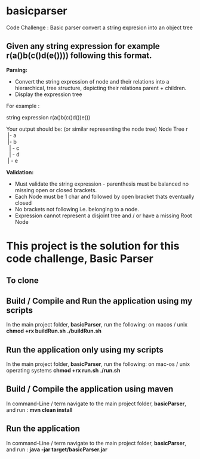 # basicparser
Code Challenge : Basic parser convert a string expresion into an object tree

## Given any string expression for example r(a()b(c()d(e()))) following this format.

**Parsing:**
* Convert the string expression of node and their relations into a hierarchical,
  tree structure, depicting their relations parent + children.
* Display the expression tree

For example :

string expression r(a()b(c()d())e())

Your output should be: (or similar representing the node tree)
Node Tree
 r<br>
 &nbsp;|- a<br>
 &nbsp;|- b<br>
 &nbsp;&nbsp;| - c<br>
 &nbsp;&nbsp;| - d<br>
 &nbsp;| - e<br>

**Validation:**
* Must validate the string expression - parenthesis must be balanced
  no missing open or closed brackets.
* Each Node must be 1 char and followed by open bracket thats eventually closed
* No brackets not following i.e. belonging to a node.
* Expression cannot represent a disjoint tree and / or have a missing Root Node

# This project is the solution for this code challenge, Basic Parser

## To clone


## Build / Compile and Run the application using my scripts
In the main project folder, **basicParser**, run the following: on macos / unix
**chmod +rx buildRun.sh**
**./buildRun.sh**

## Run the application only using my scripts
In the main project folder, **basicParser**, run the following: on mac-os / unix operating systems
**chmod +rx run.sh**
.**/run.sh**

## Build / Compile the application using maven
In command-Line / term navigate to the main project folder, **basicParser**,
and run : **mvn clean install** 

## Run the application  
In command-Line / term navigate to the main project folder, **basicParser**,
and run : **java -jar target/basicParser.jar** 
